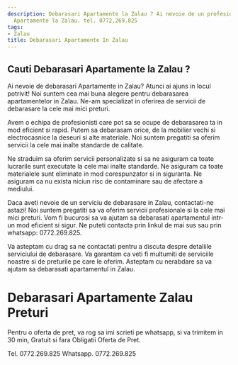 ```yaml
---
description: Debarasari Apartamente la Zalau ? Ai nevoie de un profesionist in Debarasari
  Apartamente la Zalau. tel. 0772.269.825
tags:
- Zalau
title: Debarasari Apartamente In Zalau
---
```



## Cauti Debarasari Apartamente la Zalau ?

Ai nevoie de debarasari Apartamente in Zalau? Atunci ai ajuns in locul potrivit! 
Noi suntem cea mai buna alegere pentru debarasarea apartamentelor in Zalau. 
Ne-am specializat in oferirea de servicii de debarasare la cele mai mici preturi. 

Avem o echipa de profesionisti care pot sa se ocupe de debarasarea ta in mod eficient si rapid. 
Putem sa debarasam orice, de la mobilier vechi si electrocasnice la deseuri si alte materiale. 
Noi suntem pregatiti sa oferim servicii la cele mai inalte standarde de calitate. 

Ne straduim sa oferim servicii personalizate si sa ne asiguram ca toate lucrarile sunt executate la cele mai inalte standarde. 
Ne asiguram ca toate materialele sunt eliminate in mod corespunzator si in siguranta. 
Ne asiguram ca nu exista niciun risc de contaminare sau de afectare a mediului. 

Daca aveti nevoie de un serviciu de debarasare in Zalau, contactati-ne astazi! 
Noi suntem pregatiti sa va oferim servicii profesionale si la cele mai mici preturi. 
Vom fi bucurosi sa va ajutam sa debarasati apartamentul intr-un mod eficient si sigur. 
Ne puteti contacta prin linkul de mai sus sau prin whatsapp: 0772.269.825. 

Va asteptam cu drag sa ne contactati pentru a discuta despre detaliile serviciului de debarasare. 
Va garantam ca veti fi multumiti de serviciile noastre si de preturile pe care le oferim. 
Asteptam cu nerabdare sa va ajutam sa debarasati apartamentul in Zalau.

# Debarasari Apartamente Zalau Preturi
Pentru o oferta de pret, va rog sa imi scrieti pe whatsapp, si va trimitem in 30 min, Gratuit si fara Obligatii Oferta de Pret.

Tel. 0772.269.825
Whatsapp. 0772.269.825